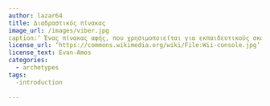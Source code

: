 ```yaml
---
author: lazar64
title: Διαδραστικός πίνακας 
image_url: /images/viber.jpg
caption:‘ Ένας πίνακας αφής, που χρησιμοποιείται για εκπαιδευτικούς σκοπούς.Για τη χρήση του απαιτείται ένας πίνακας προβολής ένας υπολογιστής κι ένας προτζέκτορας.’
license_url: ‘https://commons.wikimedia.org/wiki/File:Wii-console.jpg’
license_text: Evan-Amos 
categories:
  - archetypes
tags:
  -introduction
  
---
```


